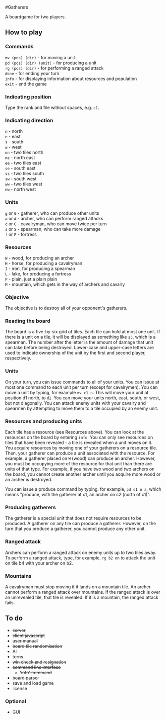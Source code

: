 #Gatherers

A boardgame for two players.

## How to play

### Commands
`mv (pos) (dir)` - for moving a unit  </br>
`pd (pos) (dir) (unit)` - for producing a unit  </br>
`rg (pos) (dir)` - for performing a ranged attack  </br>
`done` - for ending your turn  </br>
`info` - for displaying information about resources and population  </br>
`exit` - end the game  </br>

### Indicating position
Type the rank and file without spaces, e.g. `c1`.

### Indicating direction
`n` - north  </br>
`e` - east  </br>
`s` - south  </br>
`w` - west  </br>
`nn` - two tiles north  </br>
`ne` - north east  </br>
`ee` - two tiles east  </br>
`se` - south east  </br>
`ss` - two tiles south  </br>
`sw` - south west  </br>
`ww` - two tiles west  </br>
`nw` - north west  </br>

### Units
`g` or `G` - gatherer, who can produce other units  </br>
`a` or `A` - archer, who can perform ranged attacks  </br>
`c` or `C` - cavalryman, who can move twice per turn  </br>
`s` or `S` - spearman, who can take more damage  </br>
`f` or `F` - fortress  </br>

### Resources
`W` - wood, for producing an archer  </br>
`H` - horse, for producing a cavalryman  </br>
`I` - iron, for producing a spearman  </br>
`L` - lake, for producing a fortress  </br>
`P` - plain, just a plain plain  </br>
`M` - mountain, which gets in the way of archers and cavalry  </br>

### Objective
The objective is to destroy all of your opponent's gatherers.

### Reading the board
The board is a five-by-six grid of tiles. Each tile can hold at most one unit. If there is a unit on a tile, it will be displayed as something like `s3`, which is a spearman. The number after the letter is the amount of damage that unit can take before being destroyed. Lower-case and upper-case letters are used to indicate ownership of the unit by the first and second player, respectively.

### Units
On your turn, you can issue commands to all of your units. You can issue at most one command to each unit per turn (except for cavalrymen). You can move a unit by typing, for example `mv c1 n`. This will move your unit at position d1 north, to `d2`. You can move your units north, east, south, or west, but not diagonally. You can attack enemy units with your cavalry and spearmen by attempting to move them to a tile occupied by an enemy unit.

### Resources and producing units
Each tile has a resource (see Resources above). You can look at the resources on the board by entering `info`. You can only see resources on tiles that have been revealed - a tile is revealed when a unit moves on it. You acquire resources by moving one of your gatherers on a resource tile. Then, your gatherer can produce a unit associated with the resource. For example, a gatherer placed on `W` (wood) can produce an archer. However, you must be occupying more of the resource for that unit than there are units of that type. For example, if you have two wood and two archers on the board, you cannot create another archer until you acquire more wood or an archer is destroyed. 

You can issue a produce command by typing, for example, `pd c1 n a`, which means "produce, with the gatherer at c1, an archer on c2 (north of c1)".

### Producing gatherers
The gatherer is a special unit that does not require resources to be produced. A gatherer on any tile can produce a gatherer. However, on the turn that you produce a gatherer, you cannot produce any other unit.

### Ranged attack
Archers can perform a ranged attack on enemy units up to two tiles away. To perform a ranged attack, type, for example, `rg b2 nn` to attack the unit on tile b4 with your archer on b2. 

### Mountains
A cavalryman must stop moving if it lands on a mountain tile. An archer cannot perform a ranged attack over mountains. If the ranged attack is over an unrevealed tile, that tile is revealed. If it is a mountain, the ranged attack fails.

## To do
* <del>server</del>
* <del>client javascript</del>
* <del>user manual</del>
* <del>board tile randomisation</del>
* AI
* <del>turns</del>
* <del>win check and resignation</del>
* <del>command line interface</del>
	* <del>'info' command</del>
* <del>board parser</del>
* save and load game
* license

### Optional
* GUI
